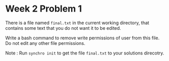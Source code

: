 # Week 2 Problem 1

There is a file named ` final.txt ` in the current working directory, that contains some text that you do not want it to be edited. 

Write a bash command to remove write permissions of user from this file. Do not edit any other file permissions.

Note : Run ` synchro init ` to get the file ` final.txt ` to your solutions direcotry.
